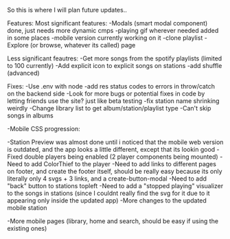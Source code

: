 So this is where I will plan future updates..

Features:
Most significant features:
-Modals (smart modal component)                                                                                     done, just needs more dynamic cmps
-playing gif wherever needed                                                                                        added in some places
-mobile version                                                                                                     currently working on it
-clone playlist
-Explore (or browse, whatever its called) page      


Less significant feautres:
-Get more songs from the spotify playlists (limited to 100 currently)
-Add explicit icon to explicit songs on stations
-add shuffle (advanced)


Fixes:
-Use .env with node
-add res status codes to errors in throw/catch on the backend side
-Look for more bugs or potential fixes in code by letting friends use the site? just like beta testing
-fix station name shrinking weirdly
-Change library list to get album/station/playlist type
-Can't skip songs in albums



-Mobile CSS progression:

-Station Preview was almost done until i noticed that the mobile web version is outdated, and the app looks a little different, except that its lookin good
-Fixed double players being enabled (2 player components being mounted)
-Need to add ColorThief to the player
-Need to add links to different pages on footer, and create the footer itself, should be really easy because its only literally only 4 svgs + 3 links, and a create-button-modal
-Need to add "back" button to stations topleft
-Need to add a "stopped playing" visualizer to the songs in stations (since I couldnt really find the svg for it due to it appearing only inside the updated app)
-More changes to the updated mobile station

-More mobile pages (library, home and search, should be easy if using the existing ones)